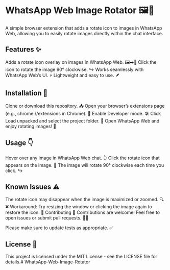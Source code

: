 # WhatsApp Web Image Rotator 🖼️🔄
A simple browser extension that adds a rotate icon to images in WhatsApp Web, allowing you to easily rotate images directly within the chat interface.


## Features ✨
Adds a rotate icon overlay on images in WhatsApp Web. 🖼️➡️🔄
Click the icon to rotate the image 90° clockwise. ↪️
Works seamlessly with WhatsApp Web’s UI. ⚡
Lightweight and easy to use. 🪶


## Installation 🚀
Clone or download this repository. 📥
Open your browser’s extensions page (e.g., chrome://extensions in Chrome). 🧩
Enable Developer mode. 🛠️
Click Load unpacked and select the project folder. 📂
Open WhatsApp Web and enjoy rotating images! 🎉


## Usage 👇
Hover over any image in WhatsApp Web chat. 👆
Click the rotate icon that appears on the image. 🔄
The image will rotate 90° clockwise each time you click. ↪️


## Known Issues ⚠️
The rotate icon may disappear when the image is maximized or zoomed. 🔍❌
Workaround: Try resizing the window or clicking the image again to restore the icon. 🔄
Contributing 🤝
Contributions are welcome! Feel free to open issues or submit pull requests. 🐞✨

Please make sure to update tests as appropriate. ✅

## License 📄
This project is licensed under the MIT License - see the LICENSE file for details.#   W h a t s A p p - W e b - I m a g e - R o t a t o r 
 
 

